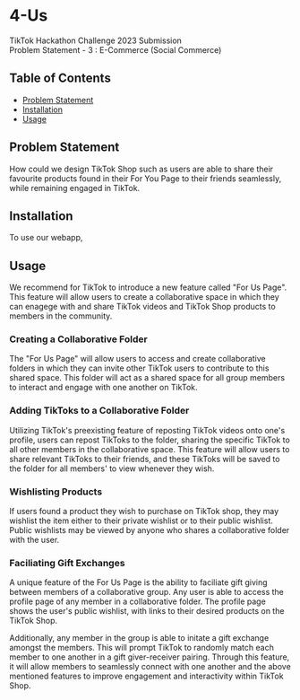 # 4-Us
TikTok Hackathon Challenge 2023 Submission<br>
Problem Statement - 3 : E-Commerce (Social Commerce)

## Table of Contents
- [Problem Statement](#ProblemStatement)
- [Installation](#Installation)
- [Usage](#Usage)

## Problem Statement
How could we design TikTok Shop such as users are able to share their favourite products found in their For You Page to their friends seamlessly, while remaining engaged in TikTok. 

## Installation
To use our webapp, 

## Usage
We recommend for TikTok to introduce a new feature called "For Us Page". This feature will allow users to create a collaborative space in which they can enagege with and share TikTok videos and TikTok Shop products to members in the community.<br>

### Creating a Collaborative Folder
The "For Us Page" will allow users to access and create collaborative folders in which they can invite other TikTok users to contribute to this shared space. This folder will act as a shared space for all group members to interact and engage with one another on TikTok.<br>

### Adding TikToks to a Collaborative Folder
Utilizing TikTok's preexisting feature of reposting TikTok videos onto one's profile, users can repost TikToks to the folder, sharing the specific TikTok to all other members in the collaborative space. This feature will allow users to share relevant TikToks to their friends, and these TikToks will be saved to the folder for all members' to view whenever they wish.<br>

### Wishlisting Products
If users found a product they wish to purchase on TikTok shop, they may wishlist the item either to their private wishlist or to their public wishlist. Public wishlists may be viewed by anyone who shares a collaborative folder with the user.

### Faciliating Gift Exchanges
A unique feature of the For Us Page is the ability to faciliate gift giving between members of a collaborative group. Any user is able to access the profile page of any member in a collaborative folder. The profile page shows the user's public wishlist, with links to their desired products on the TikTok Shop.<br>

Additionally, any member in the group is able to initate a gift exchange amongst the members. This will prompt TikTok to randomly match each member to one another in a gift giver-receiver pairing. Through this feature, it will allow members to seamlessly connect with one another and the above mentioned features to improve engagement and interactivity within TikTok Shop.
